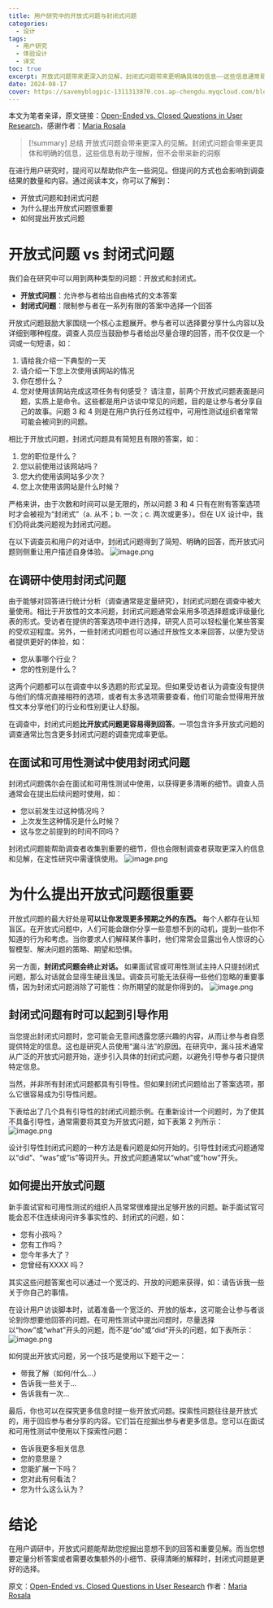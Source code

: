 ```yaml
---
title: 用户研究中的开放式问题与封闭式问题
categories:
  - 设计
tags: 
  - 用户研究
  - 体验设计
  - 译文
toc: true 
excerpt: 开放式问题带来更深入的见解，封闭式问题带来更明确具体的信息——这些信息通常易于理解，但不会带来新的洞察。
date: 2024-08-17
cover: https://savemyblogpic-1311313070.cos.ap-chengdu.myqcloud.com/blogpicture/laurin-steffens-IVGZ6NsmyBI-unsplash.jpg
---
```


本文为笔者亲译，原文链接：[Open-Ended vs. Closed Questions in User Research](https://www.nngroup.com/articles/open-ended-questions/)，感谢作者：[Maria Rosala](https://www.nngroup.com/articles/author/maria-rosala/)

>[!summary]  总结
>开放式问题会带来更深入的见解。封闭式问题会带来更具体和明确的信息，这些信息有助于理解，但不会带来新的洞察

在进行用户研究时，提问可以帮助你产生一些洞见。但提问的方式也会影响到调查结果的数量和内容。通过阅读本文，你可以了解到：
- 开放式问题和封闭式问题
- 为什么提出开放式问题很重要
- 如何提出开放式问题

# 开放式问题 vs 封闭式问题
我们会在研究中可以用到两种类型的问题：开放式和封闭式。
- **开放式问题**：允许参与者给出自由格式的文本答案
- **封闭式问题**：限制参与者在一系列有限的答案中选择一个回答

开放式问题鼓励大家围绕一个核心主题展开。参与者可以选择要分享什么内容以及详细到哪种程度。调查人员应当鼓励参与者给出尽量合理的回答，而不仅仅是一个词或一句短语，如：
1. 请给我介绍一下典型的一天
2. 请介绍一下您上次使用该网站的情况
3. 你在想什么？
4. 您对使用该网站完成这项任务有何感受？
请注意，前两个开放式问题表面是问题，实质上是命令。这些都是用户访谈中常见的问题，目的是让参与者分享自己的故事。问题 3 和 4 则是在用户执行任务过程中，可用性测试组织者常常可能会被问到的问题。

相比于开放式问题，封闭式问题具有简短且有限的答案，如：
1. 您的职位是什么？
2. 您以前使用过该网站吗？
3. 您大约使用该网站多少次？
4. 您上次使用该网站是什么时候？

严格来讲，由于次数和时间可以是无限的，所以问题 3 和 4 只有在附有答案选项时才会被视为“封闭式”（a. 从不；b. 一次；c. 两次或更多）。但在 UX 设计中，我们仍将此类问题视为封闭式问题。

在以下调查员和用户的对话中，封闭式问题得到了简短、明确的回答，而开放式问题则侧重让用户描述自身体验。
![image.png](https://savemyblogpic-1311313070.cos.ap-chengdu.myqcloud.com/blogpicture/20241217154400.png)

## 在调研中使用封闭式问题
由于能够对回答进行统计分析（调查通常是定量研究），封闭式问题在调查中被大量使用。相比于开放性的文本问题，封闭式问题通常会采用多项选择题或评级量化表的形式。受访者在提供的答案选项中进行选择，研究人员可以轻松量化某些答案的受欢迎程度。另外，一些封闭式问题也可以通过开放性文本来回答，以便为受访者提供更好的体验，如：
- 您从事哪个行业？
- 您的性别是什么？

这两个问题都可以在调查中以多选题的形式呈现。但如果受访者认为调查没有提供与他们的情况直接相符的选项，或者有太多选项需要查看，他们可能会觉得用开放性文本分享他们的行业和性别更让人舒服。

在调查中，封闭式问题**比开放式问题更容易得到回答**。一项包含许多开放式问题的调查通常比包含更多封闭式问题的调查完成率更低。


## 在面试和可用性测试中使用封闭式问题
封闭式问题偶尔会在面试和可用性测试中使用，以获得更多清晰的细节。调查人员通常会在提出后续问题时使用，如：
- 您以前发生过这种情况吗？
- 上次发生这种情况是什么时候？
- 这与您之前提到的时间不同吗？

封闭式问题能帮助调查者收集到重要的细节，但也会限制调查者获取更深入的信息和见解，在定性研究中需谨慎使用。
![image.png](https://savemyblogpic-1311313070.cos.ap-chengdu.myqcloud.com/blogpicture/20241217160656.png)

# 为什么提出开放式问题很重要
开放式问题的最大好处是**可以让你发现更多预期之外的东西。** 每个人都存在认知盲区。在开放式问题中，人们可能会跟你分享一些意想不到的动机，提到一些你不知道的行为和考虑。当你要求人们解释某件事时，他们常常会显露出令人惊讶的心智模型、解决问题的策略、期望和恐惧。

另一方面，**封闭式问题会终止对话。** 如果面试官或可用性测试主持人只提封闭式问题，那么对话就会显得生硬且浅显。调查员可能无法获得一些他们忽略的重要事情，因为封闭式问题消除了可能性：你所期望的就是你得到的。
![image.png](https://savemyblogpic-1311313070.cos.ap-chengdu.myqcloud.com/blogpicture/20241217162534.png)

## 封闭式问题有时可以起到引导作用
当您提出封闭式问题时，您可能会无意间透露您感兴趣的内容，从而让参与者自愿提供特定的信息。这也是研究人员使用“漏斗法”的原因。在研究中，漏斗技术通常从广泛的开放式问题开始，逐步引入具体的封闭式问题，以避免引导参与者只提供特定信息。

当然，并非所有封闭式问题都具有引导性。但如果封闭式问题给出了答案选项，那么它很容易成为引导性问题。

下表给出了几个具有引导性的封闭式问题示例。在重新设计一个问题时，为了使其不具备引导性，通常需要将其变为开放式问题，如下表第 2 列所示：
![image.png](https://savemyblogpic-1311313070.cos.ap-chengdu.myqcloud.com/blogpicture/20241217181421.png)

设计引导性封闭式问题的一种方法是看问题是如何开始的。引导性封闭式问题通常以“did”、“was”或“is”等词开头。开放式问题通常以“what”或“how”开头。

## 如何提出开放式问题
新手面试官和可用性测试的组织人员常常很难提出足够开放的问题。新手面试官可能会忍不住连续询问许多事实性的、封闭式的问题，如：
- 您有小孩吗？
- 您有工作吗？
- 您今年多大了？
- 您曾经有XXXX 吗？

其实这些问题答案也可以通过一个宽泛的、开放的问题来获得，如：请告诉我一些关于你自己的事情。

在设计用户访谈脚本时，试着准备一个宽泛的、开放的版本，这可能会让参与者谈论到你想要他回答的问题。在可用性测试中提出问题时，尽量选择以“how”或“what”开头的问题，而不是“do”或“did”开头的问题，如下表所示：
![image.png](https://savemyblogpic-1311313070.cos.ap-chengdu.myqcloud.com/blogpicture/20241217172200.png)

如何提出开放式问题，另一个技巧是使用以下题干之一：
- 带我了解（如何/什么...）
- 告诉我一些关于...
- 告诉我有一次...

最后，你也可以在探究更多信息时提一些开放式问题。探索性问题往往是开放式的，用于回应参与者分享的内容。它们旨在挖掘出参与者更多信息。您可以在面试和可用性测试中使用以下探索性问题：
- 告诉我更多相关信息
- 您的意思是？
- 您能扩展一下吗？
- 您对此有何看法？
- 您为什么这么认为？

# 结论
在用户调研中，开放式问题能帮助您挖掘出意想不到的回答和重要见解。而当您想要定量分析答案或者需要收集额外的小细节、获得清晰的解释时，封闭式问题是更好的选择。



原文：[Open-Ended vs. Closed Questions in User Research](https://www.nngroup.com/articles/open-ended-questions/)
作者：[Maria Rosala](https://www.nngroup.com/articles/author/maria-rosala/)